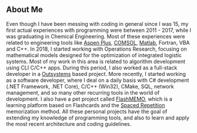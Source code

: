 [Aspen Plus]: https://www.aspentech.com/en/products/engineering/aspen-plus
[COMSOL]: https://www.comsol.com/
[Matlab]: https://www.mathworks.com/products/matlab.html
[Outsystems]: https://www.outsystems.com/
[FlashMEMO]: https://brunodema.outsystemscloud.com/FlashMEMO/Welcome
[Spaced Repetition]: https://en.wikipedia.org/wiki/Spaced_repetition

## About Me

Even though I have been messing with coding in general since I was 15, my first actual experiences with programming were between 2011 - 2017, while I was graduating in Chemical Engineering. Most of these experiences were related to engineering tools like [Aspen Plus], [COMSOL], [Matlab], Fortran, VBA and C++. In 2018, I started working with Operations Research, focusing on mathematical models designed for the optimization of integrated logistic systems. Most of my work in this area is related to algorithm development using CLI C/C++ apps. During this period, I also worked as a full-stack developer in a [Outsystems] based project. More recently, I started working as a software developer, where I deal on a daily basis with C# development (.NET Framework, .NET Core), C/C++ (Win32), CMake, SQL, network management, and so many other recurring tools in the world of development. I also have a pet project called [FlashMEMO], which is a learning platform based on Flashcards and the [Spaced Repetition] memorization method. All these personal projects have the goal of extending my knowledge of programming tools, and also to learn and apply the most recent architecture and coding guidelines.   

